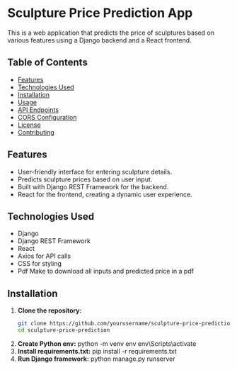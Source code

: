 # Sculpture Price Prediction App

This is a web application that predicts the price of sculptures based on various features using a Django backend and a React frontend.

## Table of Contents

- [Features](#features)
- [Technologies Used](#technologies-used)
- [Installation](#installation)
- [Usage](#usage)
- [API Endpoints](#api-endpoints)
- [CORS Configuration](#cors-configuration)
- [License](#license)
- [Contributing](#contributing)

## Features

- User-friendly interface for entering sculpture details.
- Predicts sculpture prices based on user input.
- Built with Django REST Framework for the backend.
- React for the frontend, creating a dynamic user experience.

## Technologies Used

- Django
- Django REST Framework
- React
- Axios for API calls
- CSS for styling
- Pdf Make to download all inputs and predicted price in a pdf

## Installation

1. **Clone the repository:**
   ```bash
   git clone https://github.com/yourusername/sculpture-price-prediction.git
   cd sculpture-price-prediction
2. **Create Python env:**
   python -m venv env
   env\Scripts\activate
3. **Install requirements.txt:**
   pip install -r requirements.txt
4. **Run Django framework:**
   python manage.py runserver
   
